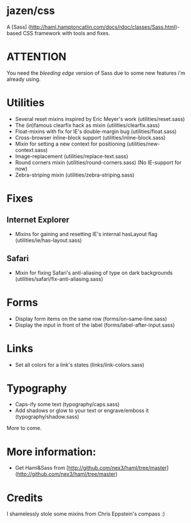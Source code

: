 # jazen/css
A [Sass] (http://haml.hamptoncatlin.com/docs/rdoc/classes/Sass.html)-based CSS framework with tools and fixes. 

# ATTENTION

You need the *bleeding edge* version of Sass due to some new features i'm already using.

# Utilities
- Several reset mixins inspired by Eric Meyer's work (utilities/reset.sass)
- The (in)famous clearfix hack as mixin (utilities/clearfix.sass)
- Float-mixins with fix for IE's double-margin bug (utilities/float.sass)
- Cross-browser inline-block support (utilities/inline-block.sass)
- Mixin for setting a new context for positioning (utilities/new-context.sass)
- Image-replacement (utilities/replace-text.sass)
- Round corners mixin (utilities/round-corners.sass) (No IE-support for now)
- Zebra-striping mixin (utilities/zebra-striping.sass)

# Fixes
## Internet Explorer
- Mixins for gaining and resetting IE's internal hasLayout flag (utilities/ie/has-layout.sass)

## Safari
- Mixin for fixing Safari's anti-aliasing of type on dark backgrounds (utilities/safari/fix-anti-aliasing.sass)

# Forms
- Display form items on the same row (forms/on-same-line.sass)
- Display the input in front of the label (forms/label-after-input.sass)

# Links
- Set all colors for a link's states (links/link-colors.sass)

# Typography
- Caps-ify some text (typography/caps.sass)
- Add shadows or glow to your text or engrave/emboss it (typography/shadow.sass)

More to come.

# More information:
- Get Haml&Sass from [http://github.com/nex3/haml/tree/master] (http://github.com/nex3/haml/tree/master)

# Credits
I shamelessly stole some mixins from Chris Eppstein's compass :)